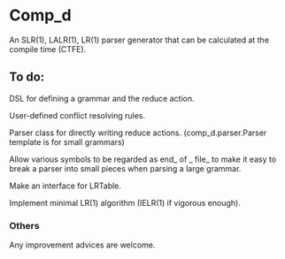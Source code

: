 # Comp_d
An SLR(1), LALR(1), LR(1) parser generator that can be calculated at the compile time (CTFE).

## To do:
DSL for defining a grammar and the reduce action.

User-defined conflict resolving rules.

Parser class for directly writing reduce actions. (comp_d.parser.Parser template is for small grammars)

Allow various symbols to be regarded as end_ of _ file_ to make it easy to break a parser into small pieces when parsing a large grammar.

Make an interface for LRTable.

Implement minimal LR(1) algorithm (IELR(1) if vigorous enough).

### Others
Any improvement advices are welcome.
